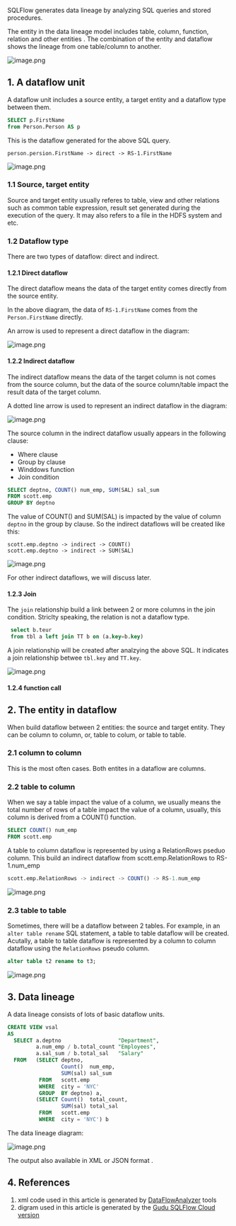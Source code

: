 SQLFlow generates data lineage by analyzing SQL queries and stored procedures.

The entity in the data lineage model includes table, column, function, relation and other entities . The combination of the entity and dataflow shows the lineage from one table/column to another.

![image.png](https://images.gitee.com/uploads/images/2021/0706/171437_139f041e_8136809.png)

## 1. A dataflow unit

A dataflow unit includes a source entity, a target entity and a dataflow type between them.

```sql
SELECT p.FirstName
from Person.Person AS p 
```

This is the dataflow generated for the above SQL query.

```
person.persion.FirstName -> direct -> RS-1.FirstName
```

![image.png](https://images.gitee.com/uploads/images/2021/1204/185152_c18593ce_8136809.png)

### 1.1 Source, target entity

Source and target entity usually referes to table, view and other relations such as common table expression, result set generated during the execution of the query. It may also refers to a file in the HDFS system and etc.

### 1.2 Dataflow type

There are two types of dataflow: direct and indirect.

#### 1.2.1 Direct dataflow

The direct dataflow means the data of the target entity comes directly from the source entity.

In the above diagram, the data of `RS-1.FirstName` comes from the `Person.FirstName` directly.

An arrow is used to represent a direct dataflow in the diagram:

![image.png](https://images.gitee.com/uploads/images/2021/1204/202053_bfe8900f_8136809.png)

#### 1.2.2 Indirect dataflow

The indirect dataflow means the data of the target column is not comes from the source column, but the data of the source column/table impact the result data of the target column.

A dotted line arrow is used to represent an indirect dataflow in the diagram:

![image.png](https://images.gitee.com/uploads/images/2021/1204/202348_3a9d1e71_8136809.png)

The source column in the indirect dataflow usually appears in the following clause:

- Where clause
- Group by clause
- Winddows function
- Join condition

```sql
SELECT deptno, COUNT() num_emp, SUM(SAL) sal_sum
FROM scott.emp
GROUP BY deptno
```

The value of COUNT() and SUM(SAL) is impacted by the value of column `deptno` in the group by clause. So the indirect dataflows will be created like this:

```
scott.emp.deptno -> indirect -> COUNT()
scott.emp.deptno -> indirect -> SUM(SAL)
```

![image.png](https://images.gitee.com/uploads/images/2021/1206/174012_ba0c83f4_8136809.png)

For other indirect dataflows, we will discuss later.

#### 1.2.3 Join

The `join` relationship build a link between 2 or more columns in the join condition. Striclty speaking, the relation is not a dataflow type.

```sql
 select b.teur
 from tbl a left join TT b on (a.key=b.key)
```

A join relationship will be created after analzying the above SQL. It indicates a join relationship betwee `tbl.key` and `TT.key`.

![image.png](https://images.gitee.com/uploads/images/2021/0711/185405_036c2a1a_8136809.png)

#### 1.2.4 function call

## 2. The entity in dataflow

When build dataflow between 2 entities: the source and target entity. They can be column to column, or, table to colum, or table to table.

### 2.1 column to column

This is the most often cases. Both entites in a dataflow are columns.

### 2.2 table to column

When we say a table impact the value of a column, we usually means the total number of rows of a table impact the value of a column, usually, this column is derived from a COUNT() function.

```sql
SELECT COUNT() num_emp
FROM scott.emp
```

A table to column dataflow is represented by using a RelationRows pseduo column. This build an indirect dataflow from scott.emp.RelationRows to RS-1.num_emp

```sql
scott.emp.RelationRows -> indirect -> COUNT() -> RS-1.num_emp
```

![image.png](https://images.gitee.com/uploads/images/2021/1206/174427_2f800ff4_8136809.png)

### 2.3 table to table

Sometimes, there will be a dataflow between 2 tables. For example, in an `alter table rename` SQL statement, a table to table dataflow will be created. Acutally, a table to table dataflow is represented by a column to column dataflow using the `RelationRows` pseudo column.

```sql
alter table t2 rename to t3;
```

![image.png](https://images.gitee.com/uploads/images/2021/1204/231703_d06e3c39_8136809.png)

## 3. Data lineage

A data lineage consists of lots of basic dataflow units.

```sql
CREATE VIEW vsal 
AS 
  SELECT a.deptno                  "Department", 
         a.num_emp / b.total_count "Employees", 
         a.sal_sum / b.total_sal   "Salary" 
  FROM   (SELECT deptno, 
                 Count()  num_emp, 
                 SUM(sal) sal_sum 
          FROM   scott.emp 
          WHERE  city = 'NYC' 
          GROUP  BY deptno) a, 
         (SELECT Count()  total_count, 
                 SUM(sal) total_sal 
          FROM   scott.emp 
          WHERE  city = 'NYC') b 
```

The data lineage diagram:

![image.png](https://images.gitee.com/uploads/images/2021/0711/221337_e8f731a5_8136809.png)

The output also available in XML or JSON format .

## 4. References

1. xml code used in this article is generated by [DataFlowAnalyzer](https://github.com/sqlparser/gsp_demo_java/tree/master/src/main/java/demos/dlineage) tools
2. digram used in this article is generated by the [Gudu SQLFlow Cloud version](https://sqlflow.gudusoft.com/)